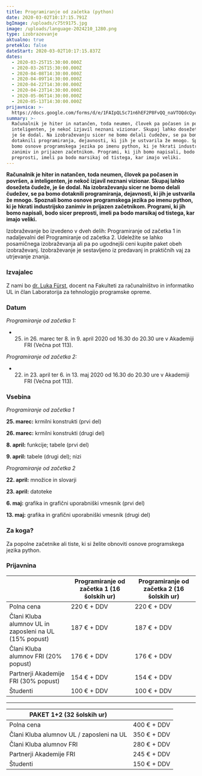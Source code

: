 ```yaml
---
title: Programiranje od začetka (python)
date: 2020-03-02T10:17:15.791Z
bgImage: /uploads/c75t9175.jpg
image: /uploads/language-2024210_1280.png
type: izobrazevanje
aktualno: true
preteklo: false
dateStart: 2020-03-02T10:17:15.837Z
dates:
  - 2020-03-25T15:30:00.000Z
  - 2020-03-26T15:30:00.000Z
  - 2020-04-08T14:30:00.000Z
  - 2020-04-09T14:30:00.000Z
  - 2020-04-22T14:30:00.000Z
  - 2020-04-23T14:30:00.000Z
  - 2020-05-06T14:30:00.000Z
  - 2020-05-13T14:30:00.000Z
prijavnica: >-
  https://docs.google.com/forms/d/e/1FAIpQLSc71n6hEF2P8FvQQ_naVTOQdcQyoHaCsvC1Ddik68Q_2-3mdg/viewform?usp=sf_link
summary: >-
  Računalnik je hiter in natančen, toda neumen, človek pa počasen in površen, a
  inteligenten, je nekoč izjavil neznani vizionar. Skupaj lahko dosežeta čudeže,
  je še dodal. Na izobraževanju sicer ne bomo delali čudežev, se pa bomo
  dotaknili programiranja, dejavnosti, ki jih je ustvarila že mnogo. Spoznali
  bomo osnove programskega jezika po imenu python, ki je hkrati industrijsko
  zanimiv in prijazen začetnikom. Programi, ki jih bomo napisali, bodo sicer
  preprosti, imeli pa bodo marsikaj od tistega, kar imajo veliki.
---
```

**Računalnik je hiter in natančen, toda neumen, človek pa počasen in površen, a inteligenten, je nekoč izjavil neznani vizionar. Skupaj lahko dosežeta čudeže, je še dodal. Na izobraževanju sicer ne bomo delali čudežev, se pa bomo dotaknili programiranja, dejavnosti, ki jih je ustvarila že mnogo. Spoznali bomo osnove programskega jezika po imenu python, ki je hkrati industrijsko zanimiv in prijazen začetnikom. Programi, ki jih bomo napisali, bodo sicer preprosti, imeli pa bodo marsikaj od tistega, kar imajo veliki.**

Izobraževanje bo izvedeno v dveh delih: Programiranje od začetka 1 in nadaljevalni del Programiranje od začetka 2. Udeležite se lahko posamičnega izobraževanja ali pa po ugodnejši ceni kupite paket obeh izobraževanj. Izobraževanje je sestavljeno iz predavanj in praktičnih vaj za utrjevanje znanja. 

### Izvajalec

Z nami bo [dr. Luka Fürst](https://akademijafri.si/izvajalci/luka-f%C3%BCrst/), docent na Fakulteti za računalništvo in informatiko UL in član Laboratorija za tehnologijo programske opreme.

### Datum

*Programiranje od začetka 1:* 

* 25. in 26. marec ter 8. in 9. april 2020 od 16.30 do 20.30 ure v Akademiji FRI (Večna pot 113).

*Programiranje od začetka 2:* 

* 22. in 23. april ter 6. in 13. maj 2020 od 16.30 do 20.30 ure v Akademiji FRI (Večna pot 113).

### Vsebina

*Programiranje od začetka 1*

**25. marec:** krmilni konstrukti (prvi del)

**26. marec:** krmilni konstrukti (drugi del)

**8. april:** funkcije; tabele (prvi del)

**9. april:** tabele (drugi del); nizi

*Programiranje od začetka 2*

**22. april:** množice in slovarji

**23. april:** datoteke

**6. maj:** grafika in grafični uporabniški vmesnik (prvi del)

**13. maj:** grafika in grafični uporabniški vmesnik (drugi del)

### Za koga?

Za popolne začetnike ali tiste, ki si želite obnoviti osnove programskega jezika python.

### Prijavnina

|                                                        | **Programiranje od začetka 1** (16 šolskih ur) | **Programiranje od začetka 2** (16 šolskih ur) |
| ------------------------------------------------------ | ---------------------------------------------- | ---------------------------------------------- |
| Polna cena                                             | 220 € + DDV                                    | 220 € + DDV                                    |
| Člani Kluba alumnov UL in zaposleni na UL (15% popust) | 187 € + DDV                                    | 187 € + DDV                                    |
| Člani Kluba alumnov FRI (20% popust)                   | 176 € + DDV                                    | 176 € + DDV                                    |
| Partnerji Akademije FRI (30% popust)                   | 154 € + DDV                                    | 154 € + DDV                                    |
| Študenti                                               | 100 € + DDV                                    | 100 € + DDV                                    |

- - -

| **PAKET 1+2** (32 šolskih ur)            |             |
| ---------------------------------------- | ----------- |
| Polna cena                               | 400 € + DDV |
| Člani Kluba alumnov UL / zaposleni na UL | 350 € + DDV |
| Člani Kluba alumnov FRI                  | 280 € + DDV |
| Partnerji Akademije FRI                  | 245 € + DDV |
| Študenti                                 | 150 € + DDV |
